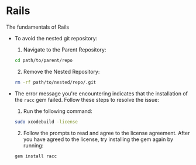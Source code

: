 # Rails

The fundamentals of Rails

- To avoid the nested git repository:

  1. Navigate to the Parent Repository:

  ```bash
  cd path/to/parent/repo
  ```

  2. Remove the Nested Repository:

  ```bash
  rm -rf path/to/nested/repo/.git
  ```

- The error message you're encountering indicates that the installation of the `racc` gem failed. Follow these steps to resolve the issue:

  1. Run the following command:

  ```bash
  sudo xcodebuild -license
  ```

  2. Follow the prompts to read and agree to the license agreement.
     After you have agreed to the license, try installing the gem again by running:

  ```bash
  gem install racc
  ```
